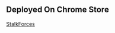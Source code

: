 ## Deployed On Chrome Store

[StalkForces](https://chromewebstore.google.com/detail/stalkforces/ninfnbgclcnmodpfcjfjippennfidldl?utm_source=ext_app_menu)
